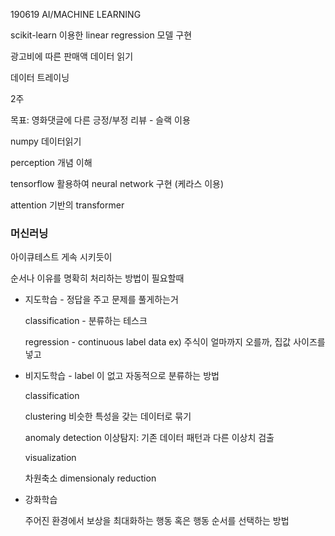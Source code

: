 190619 AI/MACHINE LEARNING

scikit-learn 이용한 linear regression 모델 구현

광고비에 따른 판매액 데이터 읽기

데이터 트레이닝



2주

목표: 영화댓글에 다른 긍정/부정 리뷰 - 슬랙 이용

numpy 데이터읽기

perception 개념 이해

tensorflow 활용하여 neural network 구현 (케라스 이용)

attention 기반의 transformer 



### 머신러닝

아이큐테스트 게속 시키듯이 

순서나 이유를 명확히 처리하는 방법이 필요할때

- 지도학습 - 정답을 주고 문제를 풀게하는거

  classification - 분류하는 테스크

  regression - continuous label data  ex) 주식이 얼마까지 오를까, 집값 사이즈를 넣고

- 비지도학습 - label 이 없고 자동적으로 분류하는 방법

  classification

  clustering 비슷한 특성을 갖는 데이터로 묶기

  anomaly detection 이상탐지: 기존 데이터 패턴과 다른 이상치 검출

  visualization 

  차원축소 dimensionaly reduction

- 강화학습

  주어진 환경에서 보상을 최대화하는 행동 혹은 행동 순서를 선택하는 방법